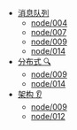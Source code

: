 * [消息队列 ]()
  * [node/004]()
  * [node/007]()
  * [node/009]()
  * [node/014]()
* [分布式 🔍]()
  * [node/009]()
  * [node/014]()
* [架构 👂]()
  * [node/009]()
  * [node/012]()
